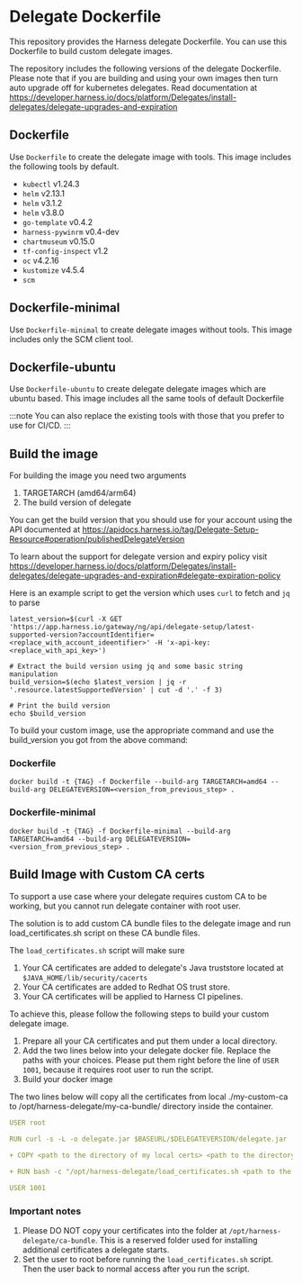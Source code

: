 
# Delegate Dockerfile

This repository provides the Harness delegate Dockerfile. You can use this Dockerfile to build custom delegate images.

The repository includes the following versions of the delegate Dockerfile. Please note that if you are building and using your own images then turn auto upgrade off for kubernetes delegates. Read documentation at https://developer.harness.io/docs/platform/Delegates/install-delegates/delegate-upgrades-and-expiration

## Dockerfile

Use `Dockerfile` to create the delegate image with tools. This image includes the following tools by default.

  - `kubectl` v1.24.3
  - `helm` v2.13.1 
  - `helm` v3.1.2
  - `helm` v3.8.0 
  - `go-template` v0.4.2 
  - `harness-pywinrm` v0.4-dev 
  - `chartmuseum` v0.15.0 
  - `tf-config-inspect` v1.2
  - `oc` v4.2.16
  - `kustomize` v4.5.4
  - `scm`

## Dockerfile-minimal

Use `Dockerfile-minimal` to create delegate images without tools. This image includes only the SCM client tool.

## Dockerfile-ubuntu

Use `Dockerfile-ubuntu` to create delegate delegate images which are ubuntu based. This image includes all the same tools of default Dockerfile

:::note
You can also replace the existing tools with those that you prefer to use for CI/CD.
:::

## Build the image
For building the image you need two arguments
1. TARGETARCH (amd64/arm64) 
2. The build version of delegate 

You can get the build version that you should use for your account using the API documented at https://apidocs.harness.io/tag/Delegate-Setup-Resource#operation/publishedDelegateVersion

To learn about the support for delegate version and expiry policy visit https://developer.harness.io/docs/platform/Delegates/install-delegates/delegate-upgrades-and-expiration#delegate-expiration-policy

Here is an example script to get the version which uses `curl` to fetch and `jq` to parse 

```
latest_version=$(curl -X GET 'https://app.harness.io/gateway/ng/api/delegate-setup/latest-supported-version?accountIdentifier=<replace_with_account_ideentifier>' -H 'x-api-key: <replace_with_api_key>')

# Extract the build version using jq and some basic string manipulation
build_version=$(echo $latest_version | jq -r '.resource.latestSupportedVersion' | cut -d '.' -f 3)

# Print the build version
echo $build_version
```
To build your custom image, use the appropriate command and use the build_version you got from the above command:

### Dockerfile

```
docker build -t {TAG} -f Dockerfile --build-arg TARGETARCH=amd64 --build-arg DELEGATEVERSION=<version_from_previous_step> .
```

### Dockerfile-minimal

```
docker build -t {TAG} -f Dockerfile-minimal --build-arg TARGETARCH=amd64 --build-arg DELEGATEVERSION=<version_from_previous_step> .
```
## Build Image with Custom CA certs
To support a use case where your delegate requires custom CA to be working, but you cannot run delegate container with root user.

The solution is to add custom CA bundle files to the delegate image and run load_certificates.sh script on these CA bundle files.

The `load_certificates.sh` script will make sure
1. Your CA certificates are added to delegate's Java truststore located at `$JAVA_HOME/lib/security/cacerts`
2. Your CA certificates are added to Redhat OS trust store.
3. Your CA certificates will be applied to Harness CI pipelines.

To achieve this, please follow the following steps to build your custom delegate image.
1. Prepare all your CA certificates and put them under a local directory.
2. Add the two lines below into your delegate docker file. Replace the paths with your choices. Please put them right before the line of `USER 1001`, because it requires root user to run the script.
3. Build your docker image

The two lines below will copy all the certificates from local ./my-custom-ca to /opt/harness-delegate/my-ca-bundle/ directory inside the container.

```yaml
USER root
  
RUN curl -s -L -o delegate.jar $BASEURL/$DELEGATEVERSION/delegate.jar

+ COPY <path to the directory of my local certs> <path to the directory of certs inside the container>

+ RUN bash -c "/opt/harness-delegate/load_certificates.sh <path to the directory of certs inside the container>"

USER 1001
```
### Important notes
1. Please DO NOT copy your certificates into the folder at `/opt/harness-delegate/ca-bundle`. This is a reserved folder used for installing additional certificates a delegate starts.
2. Set the user to root before running the `load_certificates.sh` script. Then the user back to normal access after you run the script.
